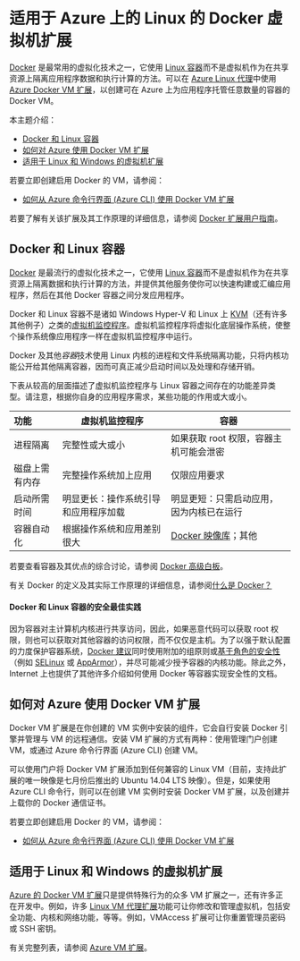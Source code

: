 <properties
	pageTitle="适用于 Azure 上的 Linux 的 Docker 虚拟机扩展"
	description="介绍 Docker 和容器、Azure 虚拟机扩展，并提供有关通过 Azure CLI 和门户创建 Docker 容器的其他资源的链接。"
	services="virtual-machines"
	documentationCenter=""
	authors="squillace"
	manager="timlt"
	editor="tysonn"/>

<tags
	ms.service="virtual-machines"
	ms.date="06/29/2015"
	wacn.date="11/12/2015"/>

# 适用于 Azure 上的 Linux 的 Docker 虚拟机扩展
[Docker](https://www.docker.com/) 是最常用的虚拟化技术之一，它使用 [Linux 容器](http://wikipedia.org/wiki/LXC)而不是虚拟机作为在共享资源上隔离应用程序数据和执行计算的方法。可以在 [Azure Linux 代理](/documentation/articles/virtual-machines-linux-agent-user-guide/)中使用 [Azure Docker VM 扩展](https://github.com/Azure/azure-docker-extension/blob/master/README.md)，以创建可在 Azure 上为应用程序托管任意数量的容器的 Docker VM。

本主题介绍：

+ [Docker 和 Linux 容器]
+ [如何对 Azure 使用 Docker VM 扩展]
+ [适用于 Linux 和 Windows 的虚拟机扩展]

若要立即创建启用 Docker 的 VM，请参阅：

+ [如何从 Azure 命令行界面 (Azure CLI) 使用 Docker VM 扩展]
<!-- + [如何在 Azure 门户中使用 Docker VM 扩展] -->
<!-- + [如何在 Azure 应用商店中快速开始使用 Docker]-->

若要了解有关该扩展及其工作原理的详细信息，请参阅 [Docker 扩展用户指南](https://github.com/Azure/azure-docker-extension/blob/master/README.md)。

<a id="Docker-and-Linux-Containers"></a>
## Docker 和 Linux 容器
[Docker](https://www.docker.com/) 是最流行的虚拟化技术之一，它使用 [Linux 容器](http://wikipedia.org/wiki/LXC)而不是虚拟机作为在共享资源上隔离数据和执行计算的方法，并提供其他服务使你可以快速构建或汇编应用程序，然后在其他 Docker 容器之间分发应用程序。

Docker 和 Linux 容器不是诸如 Windows Hyper-V 和 Linux 上 [KVM](http://wikipedia.org/wiki/Hypervisor)（还有许多其他例子）之类的[虚拟机监控程序](http://www.linux-kvm.org/page/Main_Page)。虚拟机监控程序将虚拟化底层操作系统，使整个操作系统像应用程序一样在虚拟机监控程序中运行。

Docker 及其他*容器*技术使用 Linux 内核的进程和文件系统隔离功能，只将内核功能公开给其他隔离容器，因而可真正减少启动时间以及处理和存储开销。

下表从较高的层面描述了虚拟机监控程序与 Linux 容器之间存在的功能差异类型。请注意，根据你自身的应用程序需求，某些功能的作用或大或小。

| 功能 | 虚拟机监控程序 | 容器 |
| :------------- |-------------| ----------- |
| 进程隔离 | 完整性或大或小 | 如果获取 root 权限，容器主机可能会泄密 |
| 磁盘上需有内存 | 完整操作系统加上应用 | 仅限应用要求 |
| 启动所需时间 | 明显更长：操作系统引导和应用程序加载 | 明显更短：只需启动应用，因为内核已在运行 |
| 容器自动化 | 根据操作系统和应用差别很大 | [Docker 映像库](https://registry.hub.docker.com/)；其他

若要查看容器及其优点的综合讨论，请参阅 [Docker 高级白板](http://channel9.msdn.com/Blogs/Regular-IT-Guy/Docker-High-Level-Whiteboard)。

有关 Docker 的定义及其实际工作原理的详细信息，请参阅[什么是 Docker？](https://www.docker.com/whatisdocker/)

<a id="How-to-use-the-Docker-VM-Extension-with-Azure"></a>
#### Docker 和 Linux 容器的安全最佳实践

因为容器对主计算机内核进行共享访问，因此，如果恶意代码可以获取 root 权限，则也可以获取对其他容器的访问权限，而不仅仅是主机。为了以强于默认配置的力度保护容器系统，[Docker 建议](https://docs.docker.com/articles/security/)同时使用附加的组原则或[基于角色的安全性](http://wikipedia.org/wiki/Role-based_access_control)（例如 [SELinux](http://selinuxproject.org/page/Main_Page) 或 [AppArmor](http://wiki.apparmor.net/index.php/Main_Page)），并尽可能减少授予容器的内核功能。除此之外，Internet 上也提供了其他许多介绍如何使用 Docker 等容器实现安全性的文档。

## 如何对 Azure 使用 Docker VM 扩展

Docker VM 扩展是在你创建的 VM 实例中安装的组件，它会自行安装 Docker 引擎并管理与 VM 的远程通信。安装 VM 扩展的方式有两种：使用管理门户创建 VM，或通过 Azure 命令行界面 (Azure CLI) 创建 VM。

可以使用门户将 Docker VM 扩展添加到任何兼容的 Linux VM（目前，支持此扩展的唯一映像是七月份后推出的 Ubuntu 14.04 LTS 映像）。但是，如果使用 Azure CLI 命令行，则可以在创建 VM 实例时安装 Docker VM 扩展，以及创建并上载你的 Docker 通信证书。

若要立即创建启用 Docker 的 VM，请参阅：

+ [如何从 Azure 命令行界面 (Azure CLI) 使用 Docker VM 扩展]
<!-- + [如何在 Azure 门户中使用 Docker VM 扩展] -->

<a id="Virtual Machine Extensions for Linux and Windows"></a>
## 适用于 Linux 和 Windows 的虚拟机扩展
[Azure 的 Docker VM 扩展](https://github.com/Azure/azure-docker-extension/blob/master/README.md)只是提供特殊行为的众多 VM 扩展之一，还有许多正在开发中。例如，许多 [Linux VM 代理扩展](/documentation/articles/virtual-machines-linux-agent-user-guide/)功能可让你修改和管理虚拟机，包括安全功能、内核和网络功能，等等。例如，VMAccess 扩展可让你重置管理员密码或 SSH 密钥。

有关完整列表，请参阅 [Azure VM 扩展](http://msdn.microsoft.com/zh-cn/library/azure/dn606311.aspx)。

<!--Anchors-->
[如何从 Azure 命令行界面 (Azure CLI) 使用 Docker VM 扩展]: /zh-cn/documentation/articles/virtual-machines-docker-with-xplat-cli/
[Docker 和 Linux 容器]: #Docker-and-Linux-Containers
[如何对 Azure 使用 Docker VM 扩展]: #How-to-use-the-Docker-VM-Extension-with-Azure
[适用于 Linux 和 Windows 的虚拟机扩展]: #Virtual-Machine-Extensions-For-Linux-and-Windows

<!---HONumber=79-->